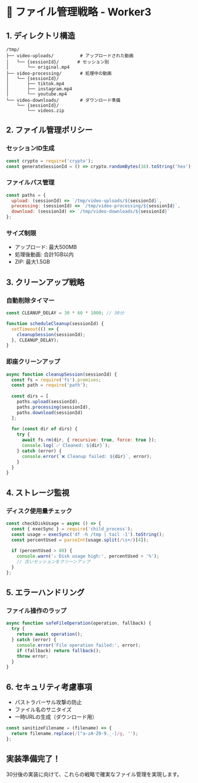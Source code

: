 # 📁 ファイル管理戦略 - Worker3

## 1. ディレクトリ構造

```
/tmp/
├── video-uploads/          # アップロードされた動画
│   └── {sessionId}/       # セッション別
│       └── original.mp4
├── video-processing/       # 処理中の動画
│   └── {sessionId}/
│       ├── tiktok.mp4
│       ├── instagram.mp4
│       └── youtube.mp4
└── video-downloads/        # ダウンロード準備
    └── {sessionId}/
        └── videos.zip
```

## 2. ファイル管理ポリシー

### セッションID生成
```javascript
const crypto = require('crypto');
const generateSessionId = () => crypto.randomBytes(16).toString('hex');
```

### ファイルパス管理
```javascript
const paths = {
  upload: (sessionId) => `/tmp/video-uploads/${sessionId}`,
  processing: (sessionId) => `/tmp/video-processing/${sessionId}`,
  download: (sessionId) => `/tmp/video-downloads/${sessionId}`
};
```

### サイズ制限
- アップロード: 最大500MB
- 処理後動画: 合計1GB以内
- ZIP: 最大1.5GB

## 3. クリーンアップ戦略

### 自動削除タイマー
```javascript
const CLEANUP_DELAY = 30 * 60 * 1000; // 30分

function scheduleCleanup(sessionId) {
  setTimeout(() => {
    cleanupSession(sessionId);
  }, CLEANUP_DELAY);
}
```

### 即座クリーンアップ
```javascript
async function cleanupSession(sessionId) {
  const fs = require('fs').promises;
  const path = require('path');
  
  const dirs = [
    paths.upload(sessionId),
    paths.processing(sessionId),
    paths.download(sessionId)
  ];
  
  for (const dir of dirs) {
    try {
      await fs.rm(dir, { recursive: true, force: true });
      console.log(`✅ Cleaned: ${dir}`);
    } catch (error) {
      console.error(`❌ Cleanup failed: ${dir}`, error);
    }
  }
}
```

## 4. ストレージ監視

### ディスク使用量チェック
```javascript
const checkDiskUsage = async () => {
  const { execSync } = require('child_process');
  const usage = execSync('df -h /tmp | tail -1').toString();
  const percentUsed = parseInt(usage.split(/\s+/)[4]);
  
  if (percentUsed > 80) {
    console.warn('⚠️ Disk usage high:', percentUsed + '%');
    // 古いセッションをクリーンアップ
  }
};
```

## 5. エラーハンドリング

### ファイル操作のラップ
```javascript
async function safeFileOperation(operation, fallback) {
  try {
    return await operation();
  } catch (error) {
    console.error('File operation failed:', error);
    if (fallback) return fallback();
    throw error;
  }
}
```

## 6. セキュリティ考慮事項

- パストラバーサル攻撃の防止
- ファイル名のサニタイズ
- 一時URLの生成（ダウンロード用）

```javascript
const sanitizeFilename = (filename) => {
  return filename.replace(/[^a-zA-Z0-9._-]/g, '');
};
```

## 実装準備完了！

30分後の実装に向けて、これらの戦略で確実なファイル管理を実現します。
